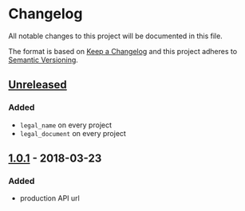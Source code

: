 # Changelog

All notable changes to this project will be documented in this file.

The format is based on [Keep a Changelog](http://keepachangelog.com/en/1.0.0/)
and this project adheres to [Semantic Versioning](http://semver.org/spec/v2.0.0.html).

## [Unreleased]

### Added

- `legal_name` on every project
- `legal_document` on every project

## [1.0.1][] - 2018-03-23

### Added

- production API url


[Unreleased]: https://github.com/AppCivico/apoiadores/compare/v1.0.1...HEAD
[1.0.1]: https://github.com/AppCivico/apoiadores/tree/v1.0.1
